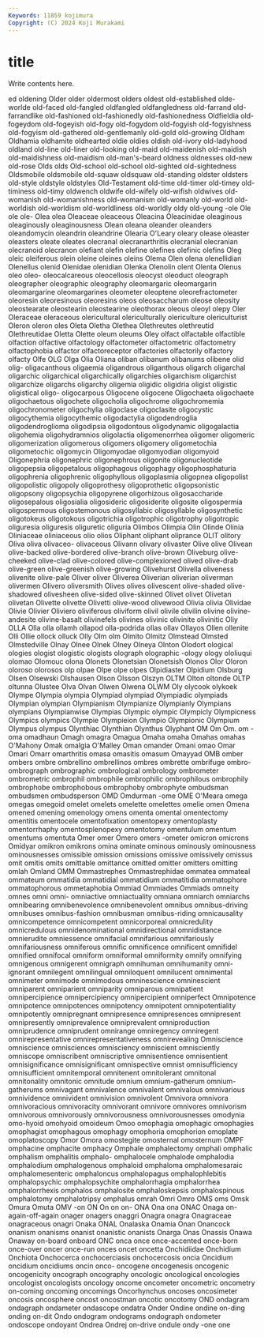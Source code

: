 ```yaml
---
Keywords: 11859 kojimura
Copyright: (C) 2024 Koji Murakami
---
```


# title

Write contents here.



ed oldening Older older oldermost olders oldest old-established olde-worlde
old-faced old-fangled oldfangled oldfangledness old-farrand old-farrandlike old-fashioned old-fashionedly old-fashionedness Oldfieldia
old-fogeydom old-fogeyish old-fogy old-fogydom old-fogyish old-fogyishness old-fogyism old-gathered old-gentlemanly old-gold
old-growing Oldham Oldhamia oldhamite oldhearted oldie oldies oldish old-ivory old-ladyhood
oldland old-line old-liner old-looking old-maid old-maidenish old-maidish old-maidishness old-maidism old-man's-beard
oldness oldnesses old-new old-rose Olds olds Old-school old-school old-sighted old-sightedness
Oldsmobile oldsmobile old-squaw oldsquaw old-standing oldster oldsters old-style oldstyle oldstyles
Old-Testament old-time old-timer old-timey old-timiness old-timy oldwench oldwife old-wifely old-wifish
oldwives old-womanish old-womanishness old-womanism old-womanly old-world old-worldish old-worldism old-worldliness old-worldly
oldy old-young -ole Ole ole ole- Olea olea Oleaceae oleaceous
Oleacina Oleacinidae oleaginous oleaginously oleaginousness Olean oleana oleander oleanders oleandomycin
oleandrin oleandrine Olearia O'Leary oleary olease oleaster oleasters oleate oleates
olecranal olecranarthritis olecranial olecranian olecranoid olecranon olefiant olefin olefine olefines
olefinic olefins Oleg oleic oleiferous olein oleine oleines oleins Olema
Olen olena olenellidian Olenellus olenid Olenidae olenidian Olenka Olenolin olent
Olenta Olenus oleo oleo- oleocalcareous oleocellosis oleocyst oleoduct oleograph oleographer
oleographic oleography oleomargaric oleomargarin oleomargarine oleomargarines oleometer oleoptene oleorefractometer oleoresin
oleoresinous oleoresins oleos oleosaccharum oleose oleosity oleostearate oleostearin oleostearine oleothorax
oleous oleoyl olepy Oler Oleraceae oleraceous olericultural olericulturally olericulture olericulturist
Oleron oleron oles Oleta Oletha Olethea Olethreutes olethreutid Olethreutidae Oletta
Olette oleum oleums Oley olfact olfactable olfactible olfaction olfactive olfactology
olfactometer olfactometric olfactometry olfactophobia olfactor olfactoreceptor olfactories olfactorily olfactory olfacty
Olfe OLG Olga Olia Oliana oliban olibanum olibanums olibene olid
olig- oligacanthous oligaemia oligandrous oliganthous oligarch oligarchal oligarchic oligarchical oligarchically
oligarchies oligarchism oligarchist oligarchize oligarchs oligarchy oligemia oligidic oligidria oligist
oligistic oligistical oligo- oligocarpous Oligocene oligocene Oligochaeta oligochaete oligochaetous oligochete
oligocholia oligochrome oligochromemia oligochronometer oligochylia oligoclase oligoclasite oligocystic oligocythemia oligocythemic
oligodactylia oligodendroglia oligodendroglioma oligodipsia oligodontous oligodynamic oligogalactia oligohemia oligohydramnios oligolactia
oligomenorrhea oligomer oligomeric oligomerization oligomerous oligomers oligomery oligometochia oligometochic oligomycin
Oligomyodae oligomyodian oligomyoid Oligonephria oligonephric oligonephrous oligonite oligonucleotide oligopepsia oligopetalous
oligophagous oligophagy oligophosphaturia oligophrenia oligophrenic oligophyllous oligoplasmia oligopnea oligopolist oligopolistic
oligopoly oligoprothesy oligoprothetic oligopsonistic oligopsony oligopsychia oligopyrene oligorhizous oligosaccharide oligosepalous
oligosialia oligosideric oligosiderite oligosite oligospermia oligospermous oligostemonous oligosyllabic oligosyllable oligosynthetic
oligotokeus oligotokous oligotrichia oligotrophic oligotrophy oligotropic oliguresia oliguresis oliguretic oliguria
Olimbos Olimpia Olin Olinde Olinia Oliniaceae oliniaceous olio olios Oliphant
oliphant oliprance OLIT olitory Oliva oliva olivaceo- olivaceous Olivann olivary
olivaster Olive olive Olivean olive-backed olive-bordered olive-branch olive-brown Oliveburg olive-cheeked
olive-clad olive-colored olive-complexioned olived olive-drab olive-green olive-greenish olive-growing Olivehurst Olivella
oliveness olivenite olive-pale Oliver oliver Oliverea Oliverian oliverian oliverman olivermen
Olivero oliversmith Olives olives olivescent olive-shaded olive-shadowed olivesheen olive-sided olive-skinned
Olivet olivet Olivetan olivetan Olivette olivette Olivetti olive-wood olivewood Olivia
olivia Olividae Olivie Olivier Oliviero oliviferous oliviform olivil olivile olivilin
olivine olivine-andesite olivine-basalt olivinefels olivines olivinic olivinite olivinitic Oliy OLLA
Olla olla ollamh ollapod olla-podrida ollas ollav Ollayos Ollen ollenite
Olli Ollie ollock olluck Olly Olm olm Olmito Olmitz Olmstead
Olmsted Olmstedville Olnay Olnee Olnek Olney Olneya Olnton Olodort ological
ologies ologist ologistic ologists olograph olographic -ology ology ololiuqui olomao
Olomouc olona Olonets Olonetsian Olonetsish Olonos Olor Oloron oloroso olorosos
olp olpae Olpe olpe olpes Olpidiaster Olpidium Olsburg Olsen Olsewski
Olshausen Olson Olsson Olszyn OLTM Olton oltonde OLTP oltunna Olustee
Olva Olvan Olwen Olwena OLWM Oly olycook olykoek Olympe Olympia
olympia Olympiad olympiad Olympiadic olympiads Olympian olympian Olympianism Olympianize Olympianly
Olympians olympians Olympianwise Olympias Olympic olympic Olympicly Olympicness Olympics olympics
Olympie Olympieion Olympio Olympionic Olympium Olympus olympus Olynthiac Olynthian Olynthus
Olyphant OM Om Om. om -oma omadhaun Omagh omagra Omagua
Omaha omaha Omahas omahas O'Mahony Omak omalgia O'Malley Oman omander
Omani omao Omar Omari Omarr omarthritis omasa omasitis omasum Omayyad
OMB omber ombers ombre ombrellino ombrellinos ombres ombrette ombrifuge ombro-
ombrograph ombrographic ombrological ombrology ombrometer ombrometric ombrophil ombrophile ombrophilic ombrophilous
ombrophily ombrophobe ombrophobous ombrophoby ombrophyte ombudsman ombudsmen ombudsperson OMD Omdurman
-ome OME O'Meara omega omegas omegoid omelet omelets omelette omelettes
omelie omen Omena omened omening omenology omens omenta omental omentectomy
omentitis omentocele omentofixation omentopexy omentoplasty omentorrhaphy omentosplenopexy omentotomy omentulum omentum
omentums omentuta Omer omer Omero omers -ometer omicron omicrons Omidyar
omikron omikrons omina ominate ominous ominously ominousness ominousnesses omissible omission
omissions omissive omissively omissus omit omitis omits omittable omittance omitted
omitter omitters omitting omlah Omland OMM Ommastrephes Ommastrephidae ommatea ommateal
ommateum ommatidia ommatidial ommatidium ommatitidia ommatophore ommatophorous ommetaphobia Ommiad Ommiades
Ommiads omneity omnes omni omni- omniactive omniactuality omniana omniarch omniarchs
omnibearing omnibenevolence omnibenevolent omnibus omnibus-driving omnibuses omnibus-fashion omnibusman omnibus-riding omnicausality
omnicompetence omnicompetent omnicorporeal omnicredulity omnicredulous omnidenominational omnidirectional omnidistance omnierudite omniessence
omnifacial omnifarious omnifariously omnifariousness omniferous omnific omnificence omnificent omnifidel omnified
omnifocal omniform omniformal omniformity omnify omnifying omnigenous omnigerent omnigraph omnihuman
omnihumanity omni-ignorant omnilegent omnilingual omniloquent omnilucent omnimental omnimeter omnimode omnimodous
omninescience omninescient omniparent omniparient omniparity omniparous omnipatient omnipercipience omnipercipiency omnipercipient
omniperfect Omnipotence omnipotence omnipotences omnipotency omnipotent omnipotentiality omnipotently omnipregnant omnipresence
omnipresences omnipresent omnipresently omniprevalence omniprevalent omniproduction omniprudence omniprudent omnirange omniregency
omniregent omnirepresentative omnirepresentativeness omnirevealing Omniscience omniscience omnisciences omnisciency omniscient omnisciently
omniscope omniscribent omniscriptive omnisentience omnisentient omnisignificance omnisignificant omnispective omnist omnisufficiency
omnisufficient omnitemporal omnitenent omnitolerant omnitonal omnitonality omnitonic omnitude omnium omnium-gatherum
omnium-gatherums omnivagant omnivalence omnivalent omnivalous omnivarious omnividence omnivident omnivision omnivolent
Omnivora omnivora omnivoracious omnivoracity omnivorant omnivore omnivores omnivorism omnivorous omnivorously
omnivorousness omnivorousnesses omodynia omo-hyoid omohyoid omoideum Omoo omophagia omophagic omophagies
omophagist omophagous omophagy omophoria omophorion omoplate omoplatoscopy Omor Omora omostegite
omosternal omosternum OMPF omphacine omphacite omphacy Omphale omphalectomy omphali omphalic
omphalism omphalitis omphalo- omphalocele omphalode omphalodia omphalodium omphalogenous omphaloid omphaloma
omphalomesaraic omphalomesenteric omphaloncus omphalopagus omphalophlebitis omphalopsychic omphalopsychite omphalorrhagia omphalorrhea omphalorrhexis
omphalos omphalosite omphaloskepsis omphalospinous omphalotomy omphalotripsy omphalus omrah Omri Omro
OMS oms Omsk Omura Omuta OMV -on ON On on
on- ONA Ona ona ONAC Onaga on-again-off-again onager onagers onaggri
Onagra onagra Onagraceae onagraceous onagri Onaka ONAL Onalaska Onamia Onan
Onancock onanism onanisms onanist onanistic onanists Onarga Onas Onassis Onawa
Onaway on-board onboard ONC onca once once-accented once-born once-over oncer
once-run onces oncet oncetta Onchidiidae Onchidium Onchiota Onchocerca onchocerciasis onchocercosis
oncia Oncidium oncidium oncidiums oncin onco- oncogene oncogenesis oncogenic oncogenicity
oncograph oncography oncologic oncological oncologies oncologist oncologists oncology oncome oncometer
oncometric oncometry on-coming oncoming oncomings Oncorhynchus oncoses oncosimeter oncosis oncosphere
oncost oncostman oncotic oncotomy OND ondagram ondagraph ondameter ondascope ondatra
Onder Ondine ondine on-ding onding on-dit Ondo ondogram ondograms ondograph
ondometer ondoscope ondoyant Ondrea Ondrej on-drive ondule ondy -one one

